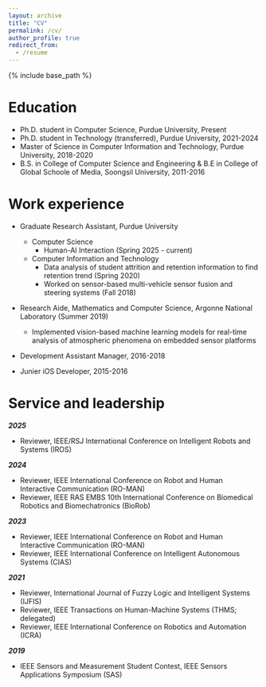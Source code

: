 ```yaml
---
layout: archive
title: "CV"
permalink: /cv/
author_profile: true
redirect_from:
  - /resume
---
```


{% include base_path %}

Education
======
* Ph.D. student in Computer Science, Purdue University, Present
* Ph.D. student in Technology (transferred), Purdue University, 2021-2024
* Master of Science in Computer Information and Technology, Purdue University, 2018-2020
* B.S. in College of Computer Science and Engineering & B.E in College of Global Schoole of Media, Soongsil University, 2011-2016

Work experience
======
* Graduate Research Assistant, Purdue University
    * Computer Science
        * Human-AI Interaction (Spring 2025 - current)
    * Computer Information and Technology
        * Data analysis of student attrition and retention information to find retention trend (Spring 2020)
        * Worked on sensor-based multi-vehicle sensor fusion and steering systems (Fall 2018)
        
* Research Aide, Mathematics and Computer Science, Argonne National Laboratory (Summer 2019)
    * Implemented vision-based machine learning models for real-time analysis of atmospheric phenomena on embedded sensor platforms

* Development Assistant Manager, 2016-2018
* Junier iOS Developer, 2015-2016
  
  
Service and leadership
======
***2025***
- Reviewer, IEEE/RSJ International Conference on Intelligent Robots and Systems (IROS)

***2024***
- Reviewer, IEEE International Conference on Robot and Human Interactive Communication (RO-MAN)  
- Reviewer, IEEE RAS EMBS 10th International Conference on Biomedical Robotics and Biomechatronics (BioRob)

***2023***
- Reviewer, IEEE International Conference on Robot and Human Interactive Communication (RO-MAN)  
- Reviewer, IEEE International Conference on Intelligent Autonomous Systems (CIAS)
<!-- - Judge, Spring Undergraduate Research Conference, Purdue Polytechnic Institute, Purdue University -->

***2021***
- Reviewer, International Journal of Fuzzy Logic and Intelligent Systems (IJFIS)
- Reviewer, IEEE Transactions on Human-Machine Systems (THMS; delegated)
-  Reviewer, IEEE International Conference on Robotics and Automation (ICRA)

***2019***
- IEEE Sensors and Measurement Student Contest, IEEE Sensors Applications Symposium (SAS)
